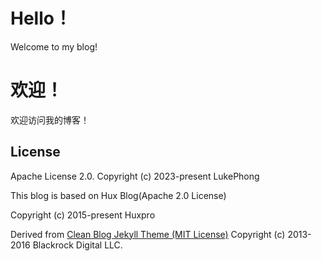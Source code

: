 # Hello！

Welcome to my blog!

# 欢迎！

欢迎访问我的博客！


License
-------

Apache License 2.0.
Copyright (c) 2023-present LukePhong

This blog is based on Hux Blog(Apache 2.0 License)

Copyright (c) 2015-present Huxpro

Derived from [Clean Blog Jekyll Theme (MIT License)](https://github.com/BlackrockDigital/startbootstrap-clean-blog-jekyll/)
Copyright (c) 2013-2016 Blackrock Digital LLC.
